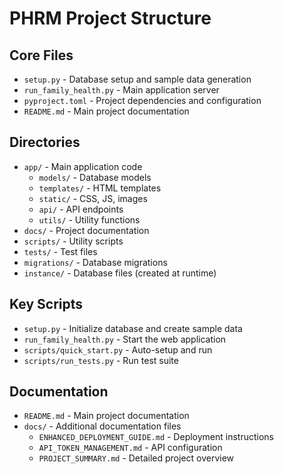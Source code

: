 # PHRM Project Structure

## Core Files
- `setup.py` - Database setup and sample data generation
- `run_family_health.py` - Main application server
- `pyproject.toml` - Project dependencies and configuration
- `README.md` - Main project documentation

## Directories
- `app/` - Main application code
  - `models/` - Database models
  - `templates/` - HTML templates
  - `static/` - CSS, JS, images
  - `api/` - API endpoints
  - `utils/` - Utility functions
- `docs/` - Project documentation
- `scripts/` - Utility scripts
- `tests/` - Test files
- `migrations/` - Database migrations
- `instance/` - Database files (created at runtime)

## Key Scripts
- `setup.py` - Initialize database and create sample data
- `run_family_health.py` - Start the web application
- `scripts/quick_start.py` - Auto-setup and run
- `scripts/run_tests.py` - Run test suite

## Documentation
- `README.md` - Main project documentation
- `docs/` - Additional documentation files
  - `ENHANCED_DEPLOYMENT_GUIDE.md` - Deployment instructions
  - `API_TOKEN_MANAGEMENT.md` - API configuration
  - `PROJECT_SUMMARY.md` - Detailed project overview
